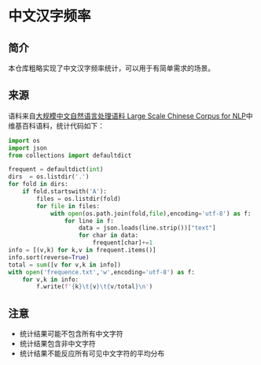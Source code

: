 # 中文汉字频率
## 简介
本仓库粗略实现了中文汉字频率统计，可以用于有简单需求的场景。
## 来源
语料来自[大规模中文自然语言处理语料 Large Scale Chinese Corpus for NLP](https://github.com/brightmart/nlp_chinese_corpus)中维基百科语料，统计代码如下：
```python
import os
import json
from collections import defaultdict

frequent = defaultdict(int)
dirs  = os.listdir('.')
for fold in dirs:
    if fold.startswith('A'):
        files = os.listdir(fold)
        for file in files:
            with open(os.path.join(fold,file),encoding='utf-8') as f:
                for line in f:
                    data = json.loads(line.strip())["text"]
                    for char in data:
                        frequent[char]+=1
info = [(v,k) for k,v in frequent.items()]
info.sort(reverse=True)
total = sum([v for v,k in info])
with open('frequence.txt','w',encoding='utf-8') as f:
    for v,k in info:
        f.write(f'{k}\t{v}\t{v/total}\n')
```

## 注意
- 统计结果可能不包含所有中文字符
- 统计结果包含非中文字符
- 统计结果不能反应所有可见中文字符的平均分布